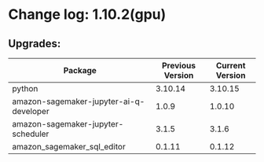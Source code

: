 # Change log: 1.10.2(gpu)

## Upgrades: 

Package | Previous Version | Current Version
---|---|---
python|3.10.14|3.10.15
amazon-sagemaker-jupyter-ai-q-developer|1.0.9|1.0.10
amazon-sagemaker-jupyter-scheduler|3.1.5|3.1.6
amazon_sagemaker_sql_editor|0.1.11|0.1.12
